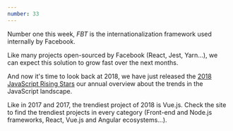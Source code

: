 ```yaml
---
number: 33
---
```


Number one this week, _FBT_ is the internationalization framework used internally by Facebook.

Like many projects open-sourced by Facebook (React, Jest, Yarn...), we can expect this solution to grow fast over the next months.

And now it's time to look back at 2018, we have just released the [2018 JavaScript Rising Stars](https://risingstars.js.org/2018/en/) our annual overview about the trends in the JavaScript landscape.

Like in 2017 and 2017, the trendiest project of 2018 is Vue.js. Check the site to find the trendiest projects in every category (Front-end and Node.js frameworks, React, Vue.js and Angular ecosystems...).